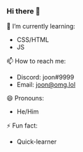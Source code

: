 ### Hi there 👋

🌱 I’m currently learning:
- CSS/HTML
- JS

📫 How to reach me:
- Discord: joon#9999
- Email: joon@omg.lol

😄 Pronouns:
- He/Him

⚡ Fun fact:
- Quick-learner

<!--
**joonkyu/joonkyu** is a ✨ _special_ ✨ repository because its `README.md` (this file) appears on your GitHub profile.

Here are some ideas to get you started:

- 🔭 I’m currently working on ...
- 🌱 I’m currently learning ...
- 👯 I’m looking to collaborate on ...
- 🤔 I’m looking for help with ...
- 💬 Ask me about ...
- 📫 How to reach me: ...
- 😄 Pronouns: ...
- ⚡ Fun fact: ...
-->
